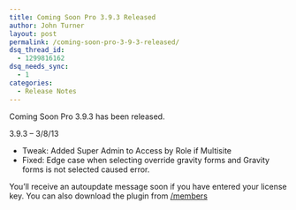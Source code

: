 ```yaml
---
title: Coming Soon Pro 3.9.3 Released
author: John Turner
layout: post
permalink: /coming-soon-pro-3-9-3-released/
dsq_thread_id:
  - 1299816162
dsq_needs_sync:
  - 1
categories:
  - Release Notes
---
```

Coming Soon Pro 3.9.3 has been released.

3.9.3 &#8211; 3/8/13

* Tweak: Added Super Admin to Access by Role if Multisite  
* Fixed: Edge case when selecting override gravity forms and Gravity forms is not selected caused error.

You’ll receive an autoupdate message soon if you have entered your license key. You can also download the plugin from <a href="/members" target="_blank">/members</a>